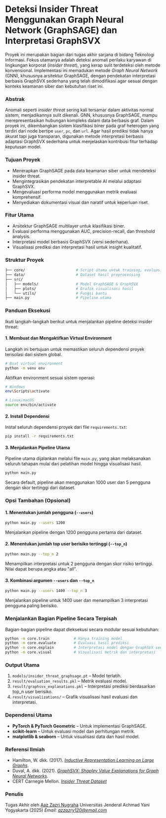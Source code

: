 # Deteksi Insider Threat Menggunakan Graph Neural Network (GraphSAGE) dan Interpretasi GraphSVX
Proyek ini merupakan bagian dari tugas akhir sarjana di bidang Teknologi Informasi. Fokus utamanya adalah deteksi anomali perilaku karyawan di lingkungan korporat (_insider threat_), yang kerap sulit terdeteksi oleh metode konvensional. Implementasi ini memadukan metode _Graph Neural Network_ (GNN), khususnya arsitektur GraphSAGE, dengan pendekatan interpretasi berbasis GraphSVX sederhana yang telah dimodifikasi agar sesuai dengan konteks keamanan siber dan kebutuhan riset ini.

### Abstrak
Anomali seperti _insider threat_ sering kali tersamar dalam aktivitas normal sistem, menjadikannya sulit dikenali. GNN, khususnya GraphSAGE, mampu merepresentasikan hubungan kompleks dalam data berbasis graf. Dalam proyek ini, dikembangkan sistem klasifikasi biner pada graf heterogen yang terdiri dari node bertipe `user`, `pc`, dan `url`. Agar hasil prediksi tidak hanya akurat tapi juga transparan, digunakan metode interpretasi berbasis adaptasi GraphSVX sederhana untuk menjelaskan kontribusi fitur terhadap keputusan model.

### Tujuan Proyek
* Menerapkan GraphSAGE pada data keamanan siber untuk mendeteksi insider threat.
* Mengintegrasikan pendekatan interpretable AI melalui adaptasi GraphSVX.
* Mengevaluasi performa model menggunakan metrik evaluasi komprehensif.
* Menyediakan dokumentasi visual dan naratif untuk keperluan riset.

### Fitur Utama
* Arsitektur GraphSAGE multilayer untuk klasifikasi biner.
* Evaluasi performa menggunakan AUC, precision-recall, dan threshold analysis.
* Interpretasi model berbasis GraphSVX (versi sederhana).
* Visualisasi prediksi dan interpretasi hasil untuk insight kualitatif.

### Struktur Proyek
```bash
├── core/                       # Script utama untuk training, evaluasi, interpretasi, visualisasi
├── data/                       # Dataset hasil preprocessing
├── src/
│   ├── models/                 # Model GraphSAGE & GraphSVX
│   ├── plots/                  # Grafik visualisasi hasil
│   └── utils/                  # Fungsi bantu
├── main.py                     # Pipeline utama
```

### Panduan Eksekusi
Ikuti langkah-langkah berikut untuk menjalankan pipeline deteksi insider threat:
#### 1. Membuat dan Mengaktifkan Virtual Environment
Langkah ini bertujuan untuk memastikan seluruh dependensi proyek terisolasi dari sistem global.
```bash
# Buat virtual environment
python -m venv env
```
Aktifkan environment sesuai sistem operasi:
```bash
# Windows
env\Scripts\activate

# Linux/macOS
source env/bin/activate
```
#### 2. Install Dependensi
Instal seluruh dependensi proyek dari file `requirements.txt`:
```bash
pip install -r requirements.txt
```
#### 3. Menjalankan Pipeline Utama
Pipeline utama dijalankan melalui file `main.py`, yang akan melaksanakan seluruh tahapan mulai dari pelatihan model hingga visualisasi hasil.
```bash
python main.py
```
Secara default, pipeline akan menggunakan 1000 user dan 5 pengguna dengan skor tertinggi dari dataset.
### Opsi Tambahan (Opsional)
#### 1. Menentukan jumlah pengguna (`--users`)
```bash
python main.py --users 1200
```
Menjalankan pipeline dengan 1200 pengguna pertama dari dataset.
#### 2. Menentukan jumlah top user berisiko tertinggi (`--top_n`)
```bash
python main.py --top_n 2
```
Menampilkan interpretasi untuk 2 pengguna dengan skor risiko tertinggi. Nilai dapat berupa angka atau "all".
#### 3. Kombinasi argumen `--users` dan `--top_n`
```bash
python main.py --users 1400 --top_n 3
```
Menjalankan pipeline untuk 1400 user dan menampilkan 3 interpretasi pengguna paling berisiko.
### Menjalankan Bagian Pipeline Secara Terpisah
Bagian-bagian pipeline dapat dieksekusi secara modular sesuai kebutuhan:
```bash
python -m core.train           # Hanya training model
python -m core.evaluate        # Evaluasi hasil prediksi
python -m core.explain         # Interpretasi model dengan GraphSVX sederhana
python -m core.visual          # Visualisasi metrik dan interpretasi
```
### Output Utama
1. `models/insider_threat_graphsage.pt` – Model terlatih.
2. `result/evaluation_results.pkl` – Metrik evaluasi model.
3. `result/graphsvx_explanations.pkl` – Interpretasi prediksi berdasarkan top\_n user berisiko.
4. `result/visualizations/` – Grafik visualisasi hasil evaluasi dan interpretasi.
### Dependensi Utama
* **PyTorch & PyTorch Geometric** – Untuk implementasi GraphSAGE.
* **scikit-learn** – Untuk evaluasi model dan perhitungan metrik.
* **matplotlib & seaborn** – Untuk visualisasi data dan hasil model.

### Referensi Ilmiah
* Hamilton, W. dkk. (2017). *[Inductive Representation Learning on Large Graphs](https://cs.stanford.edu/people/jure/pubs/graphsage-nips17.pdf)*.
* Duval, A. dkk. (2021). *[GraphSVX: Shapley Value Explanations for Graph Neural Networks](https://arxiv.org/pdf/2104.10482)*.
* CERT Carnegie Mellon. *[Insider Threat Dataset](https://kilthub.cmu.edu/ndownloader/files/24844280)*

### Penulis

Tugas Akhir oleh [Aaz Zazri Nugraha](https://github.com/azzazry)
Universitas Jenderal Achmad Yani Yogyakarta (2025)
*Email: [azzazry120@email.com](mailto:azzazry120@email.com)*
